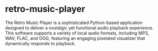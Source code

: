 # retro-music-player
The Retro Music Player is a sophisticated Python-based application designed to deliver a nostalgic yet functional audio playback experience. This software supports a variety of local audio formats, including MP3, WAV, FLAC, and OGG, featuring an engaging pixelated visualizer that dynamically responds to playback.
